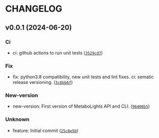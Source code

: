 # CHANGELOG

## v0.0.1 (2024-06-20)

### Ci

* ci: github actions to run unit tests ([`3529cd7`](https://github.com/EBI-Metabolights/metabolights-utils/commit/3529cd710eec408e5b266e3e638b91ce5bab84e3))

### Fix

* fix: python3.8 compatibility, new unit tests and lint fixes. ci: sematic release versioning. ([`3c6bb6f`](https://github.com/EBI-Metabolights/metabolights-utils/commit/3c6bb6f23698551fcb19527ce4d5578c85414f7e))

### New-version

* new-version: First version of MetaboLights API and CLI. ([`96400b5`](https://github.com/EBI-Metabolights/metabolights-utils/commit/96400b5e9457e869e2e3abc09f4d8f6eae7957df))

### Unknown

* feature: Initial commit ([`25c8e5b`](https://github.com/EBI-Metabolights/metabolights-utils/commit/25c8e5b98a3291b137fdbb88113c30263e84ab6c))
